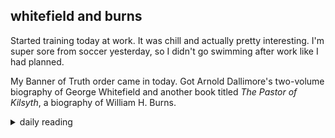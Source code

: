 ## whitefield and burns

Started training today at work. It was chill and actually pretty interesting. I'm super sore from soccer yesterday, so I didn't go swimming after work like I had planned.

My Banner of Truth order came in today. Got Arnold Dallimore's two-volume biography of George Whitefield and another book titled *The Pastor of Kilsyth*, a biography of William H. Burns.

<details markdown="1">
<summary>daily reading</summary>

| {{ page.date | date: "%B %-d, %Y" }} |
| :-------------: |
| [2 Sam. 2; 1 Cor. 13; Ezek. 11; Ps. 50]({% link _Bible/Bible-year-1.md %}) |
| [BC 20; HC 59-64; CD III/IV: Art. 1-4]({% link _three_forms/three-forms-month-2.md %}) |
| [The Nicene Creed](https://threeforms.org/the-nicene-creed/) |

</details>